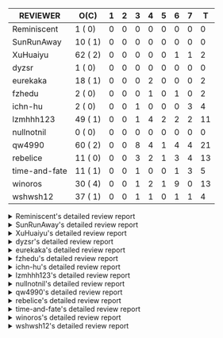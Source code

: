 |   REVIEWER    |  O(C)   | 1 | 2 | 3 | 4 | 5 | 6 | 7 | T  |
|---------------|---------|---|---|---|---|---|---|---|----|
| Reminiscent   |  1 ( 0) | 0 | 0 | 0 | 0 | 0 | 0 | 0 |  0 |
| SunRunAway    | 10 ( 1) | 0 | 0 | 0 | 0 | 0 | 0 | 0 |  0 |
| XuHuaiyu      | 62 ( 2) | 0 | 0 | 0 | 0 | 0 | 1 | 1 |  2 |
| dyzsr         |  1 ( 0) | 0 | 0 | 0 | 0 | 0 | 0 | 0 |  0 |
| eurekaka      | 18 ( 1) | 0 | 0 | 0 | 2 | 0 | 0 | 0 |  2 |
| fzhedu        |  2 ( 0) | 0 | 0 | 0 | 1 | 0 | 1 | 0 |  2 |
| ichn-hu       |  2 ( 0) | 0 | 0 | 1 | 0 | 0 | 0 | 3 |  4 |
| lzmhhh123     | 49 ( 1) | 0 | 0 | 1 | 4 | 2 | 2 | 2 | 11 |
| nullnotnil    |  0 ( 0) | 0 | 0 | 0 | 0 | 0 | 0 | 0 |  0 |
| qw4990        | 60 ( 2) | 0 | 0 | 8 | 4 | 1 | 4 | 4 | 21 |
| rebelice      | 11 ( 0) | 0 | 0 | 3 | 2 | 1 | 3 | 4 | 13 |
| time-and-fate | 11 ( 1) | 0 | 0 | 1 | 0 | 0 | 1 | 3 |  5 |
| winoros       | 30 ( 4) | 0 | 0 | 1 | 2 | 1 | 9 | 0 | 13 |
| wshwsh12      | 37 ( 1) | 0 | 0 | 1 | 1 | 0 | 1 | 1 |  4 |


<details> 
  <summary>Reminiscent's detailed review report</summary> 

## To Be Reviewed

|    REPO    |                                                              PR                                                               | C | LASTED |
|------------|-------------------------------------------------------------------------------------------------------------------------------|---|--------|
| tidb/24016 | [planner: fix index-out-of-range error when checking only_full_group_by (#23844)](https://github.com/pingcap/tidb/pull/24016) |   | 32d19h |


## Reviewed in Last 7 Days

| REPO | PR | C | D | R |
|------|----|---|---|---|


</details> 


<details> 
  <summary>SunRunAway's detailed review report</summary> 

## To Be Reviewed

|    REPO    |                                                                  PR                                                                   | C | LASTED  |
|------------|---------------------------------------------------------------------------------------------------------------------------------------|---|---------|
| tidb/19178 | [executor: Refactor probe channel](https://github.com/pingcap/tidb/pull/19178)                                                        |   | 276d17h |
| tidb/19807 | [executor: parallel evaluation for hash aggregate distinct](https://github.com/pingcap/tidb/pull/19807)                               |   | 254d11h |
| tidb/19900 | [executor: enable inline projection for sort&topN](https://github.com/pingcap/tidb/pull/19900)                                        | Y | 249d18h |
| tidb/20140 | [expressions: Support `bin-to-uuid` and `uuid-to-bin`](https://github.com/pingcap/tidb/pull/20140)                                    |   | 236d22h |
| tidb/21207 | [planner: fix the inappropriate out-of-range range estimation rule](https://github.com/pingcap/tidb/pull/21207)                       |   | 174d19h |
| tidb/21834 | [planner: enhanced index range calculation plan](https://github.com/pingcap/tidb/pull/21834)                                          |   | 151d19h |
| tidb/21878 | [planner: do not push down lock to pointGet/bacthPointGet when selection exists](https://github.com/pingcap/tidb/pull/21878)          |   | 149d18h |
| tidb/21956 | [planner/preprocessor: disallow into-outfile clause in some place](https://github.com/pingcap/tidb/pull/21956)                        |   | 144d23h |
| tidb/22217 | [*: rewrite origin SQL with default DB for SQL bindings (#21275)](https://github.com/pingcap/tidb/pull/22217)                         |   | 130d18h |
| tidb/22379 | [[experiment] executor: allow aggregation to spill disk when running out of memory quota](https://github.com/pingcap/tidb/pull/22379) |   | 123d19h |


## Reviewed in Last 7 Days

| REPO | PR | C | D | R |
|------|----|---|---|---|


</details> 


<details> 
  <summary>XuHuaiyu's detailed review report</summary> 

## To Be Reviewed

|     REPO     |                                                                                 PR                                                                                 | C | LASTED  |
|--------------|--------------------------------------------------------------------------------------------------------------------------------------------------------------------|---|---------|
| docs-cn/5561 | [Add sql optimization-related docs to toc](https://github.com/pingcap/docs-cn/pull/5561)                                                                           |   | 83d15h  |
| tidb/19900   | [executor: enable inline projection for sort&topN](https://github.com/pingcap/tidb/pull/19900)                                                                     | Y | 249d18h |
| docs-cn/6260 | [*: update doc for explain for connection](https://github.com/pingcap/docs-cn/pull/6260)                                                                           |   | 3d13h   |
| tidb/19957   | [executor: add builtin aggregate function `json_arrayagg`](https://github.com/pingcap/tidb/pull/19957)                                                             | Y | 247d14h |
| tidb/20140   | [expressions: Support `bin-to-uuid` and `uuid-to-bin`](https://github.com/pingcap/tidb/pull/20140)                                                                 |   | 236d22h |
| tidb/20790   | [collation: add pinyin collation for chinese charset support](https://github.com/pingcap/tidb/pull/20790)                                                          |   | 194d21h |
| tidb/21064   | [planner, executor: fix cast not check error](https://github.com/pingcap/tidb/pull/21064)                                                                          |   | 182d9h  |
| tidb/21334   | [*: make rollback work on user-defined variables](https://github.com/pingcap/tidb/pull/21334)                                                                      |   | 171d14h |
| tidb/21401   | [expression: incompatibility with MySQL for ADDTIME()](https://github.com/pingcap/tidb/pull/21401)                                                                 |   | 167d12h |
| tidb/21536   | [executor: add slow-log file meta cache to avoid repeat read file meta information](https://github.com/pingcap/tidb/pull/21536)                                    |   | 160d15h |
| tidb/21564   | [ddl: fix Incorrect behavior of NO_ZERO_DATE when altering table](https://github.com/pingcap/tidb/pull/21564)                                                      |   | 159d16h |
| tidb/22131   | [privilege: remove leading and trailing space when create user and role](https://github.com/pingcap/tidb/pull/22131)                                               |   | 136d19h |
| tidb/22163   | [expression: separated arithmeticMinusIntSig](https://github.com/pingcap/tidb/pull/22163)                                                                          |   | 132d13h |
| tidb/22186   | [executor: fix select into outfile with year type column has no data (#22175)](https://github.com/pingcap/tidb/pull/22186)                                         |   | 131d16h |
| tidb/22616   | [expression: from_unixtime accept 64-bit integers](https://github.com/pingcap/tidb/pull/22616)                                                                     |   | 107d23h |
| tidb/22631   | [executor: refine window processor](https://github.com/pingcap/tidb/pull/22631)                                                                                    |   | 105d23h |
| tidb/22696   | [expression: enable arithmetic Mod push down](https://github.com/pingcap/tidb/pull/22696)                                                                          |   | 102d17h |
| tidb/22711   | [executor: Fix inline schema name](https://github.com/pingcap/tidb/pull/22711)                                                                                     |   | 102d12h |
| tidb/22722   | [planner, errno: make error code of ErrMixOfGroupFuncAndFields consistent with MySQL](https://github.com/pingcap/tidb/pull/22722)                                  |   | 101d21h |
| tidb/23012   | [executor: fix affected rows of ddls and complete uint tests](https://github.com/pingcap/tidb/pull/23012)                                                          |   | 77d17h  |
| tidb/23295   | [util, types: don't let SPM be affected by charset (#23161)](https://github.com/pingcap/tidb/pull/23295)                                                           |   | 65d12h  |
| tidb/23336   | [expression: fix unexpected constant fold when year compare string (#23281)](https://github.com/pingcap/tidb/pull/23336)                                           |   | 61d19h  |
| tidb/23348   | [planner: show cast type in EXPLAIN in coptask (#23123)](https://github.com/pingcap/tidb/pull/23348)                                                               |   | 61d18h  |
| tidb/23350   | [util/stringutil, util/ranger, planner: use hierarchical separators to simplify the parsing for info of EXPLAIN ](https://github.com/pingcap/tidb/pull/23350)      |   | 61d18h  |
| tidb/23398   | [expression: fix refine compare constant (#23339)](https://github.com/pingcap/tidb/pull/23398)                                                                     |   | 59d18h  |
| tidb/23405   | [domain: remove the exit chan, use context](https://github.com/pingcap/tidb/pull/23405)                                                                            |   | 59d17h  |
| tidb/23433   | [WIP: speed up for slow query logs retrieving ](https://github.com/pingcap/tidb/pull/23433)                                                                        |   | 58d17h  |
| tidb/23497   | [expression: Let TiDB use Hyperscan to support multi-pattern-match](https://github.com/pingcap/tidb/pull/23497)                                                    |   | 53d22h  |
| tidb/23562   | [execution: reuse iterator in hash join](https://github.com/pingcap/tidb/pull/23562)                                                                               |   | 52d13h  |
| tidb/23640   | [*: fix the bug about YEAR(0.9) returns NULL instead of 0 in NO_ZERO_DATE mode](https://github.com/pingcap/tidb/pull/23640)                                        |   | 48d14h  |
| tidb/23661   | [expression: Maintain separate scalar function pushdown lists for each engine instead of unified. (#23284)](https://github.com/pingcap/tidb/pull/23661)            |   | 47d20h  |
| tidb/23884   | [Metric: Collect TiKV Read Metric for SLI/SLO](https://github.com/pingcap/tidb/pull/23884)                                                                         |   | 39d20h  |
| tidb/23964   | [executor: GROUP_CONCAT(float) is not compatible with mysql](https://github.com/pingcap/tidb/pull/23964)                                                           |   | 34d17h  |
| tidb/24016   | [planner: fix index-out-of-range error when checking only_full_group_by (#23844)](https://github.com/pingcap/tidb/pull/24016)                                      |   | 32d19h  |
| tidb/24033   | [statistics: fix some unstable tests in global stats (#23502)](https://github.com/pingcap/tidb/pull/24033)                                                         |   | 32d9h   |
| tidb/24053   | [executor: fix wrong convert from bit to string when do projection (#23960)](https://github.com/pingcap/tidb/pull/24053)                                           |   | 31d16h  |
| tidb/24061   | [statistics: fix some potential panic in statistics (#23988)](https://github.com/pingcap/tidb/pull/24061)                                                          |   | 31d13h  |
| tidb/24079   | [planner: change descScanFactor to scanFactor when ExpectedCount is small. (#23972)](https://github.com/pingcap/tidb/pull/24079)                                   |   | 30d20h  |
| tidb/24155   | [planner, executor: fix index merge partial table scan schema (#23936)](https://github.com/pingcap/tidb/pull/24155)                                                |   | 26d20h  |
| tidb/24179   | [expression: fix float64 overflow check in plus/minus real function](https://github.com/pingcap/tidb/pull/24179)                                                   |   | 25d23h  |
| tidb/24228   | [executor: skip TestPrepareStmtAfterIsolationReadChange when race enable (#24200)](https://github.com/pingcap/tidb/pull/24228)                                     |   | 23d23h  |
| tidb/24229   | [executor: speed up race test TestInsertReorgDelete (#24208)](https://github.com/pingcap/tidb/pull/24229)                                                          |   | 23d21h  |
| tidb/24234   | [executor: skip TestMppExecution when race is enabled (#24222)](https://github.com/pingcap/tidb/pull/24234)                                                        |   | 23d18h  |
| tidb/24241   | [planner/core: remove random test to reduce CI time (#24207)](https://github.com/pingcap/tidb/pull/24241)                                                          |   | 23d15h  |
| tidb/24267   | [expression: fix wrong flen infer for bit constant (#23867)](https://github.com/pingcap/tidb/pull/24267)                                                           |   | 21d18h  |
| tidb/24287   | [planner/core: support union all for mpp.](https://github.com/pingcap/tidb/pull/24287)                                                                             |   | 20d19h  |
| tidb/24341   | [executor: fix projection executor panic and add failpoint test (#24231)](https://github.com/pingcap/tidb/pull/24341)                                              |   | 18d20h  |
| tidb/24345   | [executor: fix data race of parallel apply operator (#24257)](https://github.com/pingcap/tidb/pull/24345)                                                          |   | 18d19h  |
| tidb/24354   | [expression: fix wrong type infer for agg function when type is null (#24290)](https://github.com/pingcap/tidb/pull/24354)                                         |   | 18d17h  |
| tidb/24371   | [*: avoid create new parser object in prepared exec](https://github.com/pingcap/tidb/pull/24371)                                                                   |   | 17d20h  |
| tidb/24466   | [test: fix unstable TestIssue20658 (#24425)](https://github.com/pingcap/tidb/pull/24466)                                                                           |   | 9d15h   |
| tidb/24488   | [planner: let CopTiFlashConcurrencyFactor inflence the cost of whole plan (#24157)](https://github.com/pingcap/tidb/pull/24488)                                    |   | 8d18h   |
| tidb/24489   | [planner: clone possible properties before saving them (#24204)](https://github.com/pingcap/tidb/pull/24489)                                                       |   | 8d17h   |
| tidb/24513   | [inforschema, executor, util/kvcache, util/statement_summary : Add STATEMENTS_SUMMARY_EVICTED into information_schema](https://github.com/pingcap/tidb/pull/24513) |   | 6d21h   |
| tidb/24529   | [*: consitent get infoschema (#24230)](https://github.com/pingcap/tidb/pull/24529)                                                                                 |   | 6d13h   |
| tidb/24546   | [*: test](https://github.com/pingcap/tidb/pull/24546)                                                                                                              |   | 5d17h   |
| tidb/24568   | [executor: fix index join panic on prefix index on some cases](https://github.com/pingcap/tidb/pull/24568)                                                         |   | 4d20h   |
| tidb/24597   | [parser: update parser to fix Can't recognize numeric literals when set 'ANSI_QUOTES' sql_mode (#24522)](https://github.com/pingcap/tidb/pull/24597)               |   | 4d13h   |
| tidb/24611   | [executor: fix point_get result on clustered index when new-row-format disabled but new-collation enabled (#24544)](https://github.com/pingcap/tidb/pull/24611)    |   | 3d21h   |
| tidb/24613   | [planner, executor: supports select statement with AS OF](https://github.com/pingcap/tidb/pull/24613)                                                              |   | 3d19h   |
| tidb/24659   | [planner: fix wrong column offsets when processing dynamic pruning for IndexJoin](https://github.com/pingcap/tidb/pull/24659)                                      |   | 2d20h   |
| tidb/24671   | [(DNM) Revert "planner, executor: enable inline projection for Limit (#20288)"](https://github.com/pingcap/tidb/pull/24671)                                        |   | 2d16h   |


## Reviewed in Last 7 Days

|    REPO    |                                                                     PR                                                                     | C | D |   R    |
|------------|--------------------------------------------------------------------------------------------------------------------------------------------|---|---|--------|
| tidb/23917 | [planner: fix wrong TableDual plans caused by comparing Binary and Bytes incorrectly (#23860)](https://github.com/pingcap/tidb/pull/23917) |   | 6 | 33d4h  |
| tidb/23772 | [tablecodec: fix text type decode for old row format (#23751)](https://github.com/pingcap/tidb/pull/23772)                                 |   | 7 | 39d18h |


</details> 


<details> 
  <summary>dyzsr's detailed review report</summary> 

## To Be Reviewed

|    REPO    |                                                                 PR                                                                  | C | LASTED |
|------------|-------------------------------------------------------------------------------------------------------------------------------------|---|--------|
| tidb/24018 | [ranger: fix the range construction behavior when the column's type is `YEAR` (#23559)](https://github.com/pingcap/tidb/pull/24018) |   | 32d18h |


## Reviewed in Last 7 Days

| REPO | PR | C | D | R |
|------|----|---|---|---|


</details> 


<details> 
  <summary>eurekaka's detailed review report</summary> 

## To Be Reviewed

|    REPO    |                                                                  PR                                                                  | C | LASTED  |
|------------|--------------------------------------------------------------------------------------------------------------------------------------|---|---------|
| tidb/20877 | [statistics: collect index usage information](https://github.com/pingcap/tidb/pull/20877)                                            |   | 192d17h |
| tidb/23002 | [store/*: fix err check](https://github.com/pingcap/tidb/pull/23002)                                                                 |   | 78d0h   |
| tidb/23316 | [planner: Fix rebuild range for prepared plan](https://github.com/pingcap/tidb/pull/23316)                                           |   | 62d17h  |
| tidb/23373 | [executor: fix get var expr when session var is hex literal (#23241)](https://github.com/pingcap/tidb/pull/23373)                    |   | 60d19h  |
| tidb/23760 | [collation: fix tidb panic when compare string with collation](https://github.com/pingcap/tidb/pull/23760)                           |   | 46d14h  |
| tidb/24033 | [statistics: fix some unstable tests in global stats (#23502)](https://github.com/pingcap/tidb/pull/24033)                           |   | 32d9h   |
| tidb/24061 | [statistics: fix some potential panic in statistics (#23988)](https://github.com/pingcap/tidb/pull/24061)                            |   | 31d13h  |
| tidb/24079 | [planner: change descScanFactor to scanFactor when ExpectedCount is small. (#23972)](https://github.com/pingcap/tidb/pull/24079)     |   | 30d20h  |
| tidb/24147 | [docs/design: add proposal for common table expression](https://github.com/pingcap/tidb/pull/24147)                                  |   | 26d23h  |
| tidb/24155 | [planner, executor: fix index merge partial table scan schema (#23936)](https://github.com/pingcap/tidb/pull/24155)                  |   | 26d20h  |
| tidb/24317 | [statistics: skip reading mysql.stats_histograms if cached stats is up-to-date (#24175)](https://github.com/pingcap/tidb/pull/24317) |   | 19d17h  |
| tidb/24458 | [planner, executor, statistics: support correlation calc for new sampling method](https://github.com/pingcap/tidb/pull/24458)        |   | 9d17h   |
| tidb/24537 | [*: remove SchemaVersion in TransactionContext (#24236)](https://github.com/pingcap/tidb/pull/24537)                                 |   | 6d0h    |
| tidb/24623 | [statistics: fix the unexpected estimation error on full sampling](https://github.com/pingcap/tidb/pull/24623)                       |   | 3d18h   |
| tidb/24633 | [planner: fix incorrect TableDual plan built from nulleq (#24596)](https://github.com/pingcap/tidb/pull/24633)                       | Y | 3d14h   |
| tidb/24635 | [ranger: fix the case which could have duplicate ranges (#24590)](https://github.com/pingcap/tidb/pull/24635)                        |   | 3d14h   |
| tidb/24649 | [server: close the temporary session in HTTP API to avoid memory leak (#24339)](https://github.com/pingcap/tidb/pull/24649)          |   | 3d0h    |
| tidb/24650 | [server: close the temporary session in HTTP API to avoid memory leak (#24339)](https://github.com/pingcap/tidb/pull/24650)          |   | 3d0h    |


## Reviewed in Last 7 Days

|    REPO    |                                                  PR                                                   | C | D |  R  |
|------------|-------------------------------------------------------------------------------------------------------|---|---|-----|
| tidb/24590 | [ranger: fix the case which could have duplicate ranges](https://github.com/pingcap/tidb/pull/24590)  |   | 4 | 22h |
| tidb/24596 | [planner: fix incorrect TableDual plan built from nulleq](https://github.com/pingcap/tidb/pull/24596) | Y | 4 | 18h |


</details> 


<details> 
  <summary>fzhedu's detailed review report</summary> 

## To Be Reviewed

|    REPO    |                                                               PR                                                                | C | LASTED |
|------------|---------------------------------------------------------------------------------------------------------------------------------|---|--------|
| tidb/24341 | [executor: fix projection executor panic and add failpoint test (#24231)](https://github.com/pingcap/tidb/pull/24341)           |   | 18d20h |
| tidb/24488 | [planner: let CopTiFlashConcurrencyFactor inflence the cost of whole plan (#24157)](https://github.com/pingcap/tidb/pull/24488) |   | 8d18h  |


## Reviewed in Last 7 Days

|    REPO     |                                                  PR                                                  | C | D |  R  |
|-------------|------------------------------------------------------------------------------------------------------|---|---|-----|
| kvproto/763 | [mpp: support returning regions that need retry (#751)](https://github.com/pingcap/kvproto/pull/763) |   | 4 | 0h  |
| tidb/24521  | [store/copr: balance region for batch cop task](https://github.com/pingcap/tidb/pull/24521)          |   | 6 | 20h |


</details> 


<details> 
  <summary>ichn-hu's detailed review report</summary> 

## To Be Reviewed

|    REPO    |                                                        PR                                                         | C | LASTED |
|------------|-------------------------------------------------------------------------------------------------------------------|---|--------|
| tidb/24379 | [executor: enhancement for ListInDisk(support writing after reading)](https://github.com/pingcap/tidb/pull/24379) |   | 17d17h |
| tidb/24618 | [executor: fix wrong enum key in point get](https://github.com/pingcap/tidb/pull/24618)                           |   | 3d18h  |


## Reviewed in Last 7 Days

|    REPO    |                                                            PR                                                            | C | D |   R    |
|------------|--------------------------------------------------------------------------------------------------------------------------|---|---|--------|
| tidb/24632 | [util: fix wrong enum building for index range ](https://github.com/pingcap/tidb/pull/24632)                             |   | 3 | 16h    |
| tidb/23368 | [executor, expression: fix the incorrect result of AVG function (#23285)](https://github.com/pingcap/tidb/pull/23368)    |   | 7 | 53d22h |
| tidb/24026 | [types: fix type merge about bit type (#23857)](https://github.com/pingcap/tidb/pull/24026)                              |   | 7 | 25d16h |
| tidb/23335 | [expression: fix unexpected constant fold when year compare string (#23281)](https://github.com/pingcap/tidb/pull/23335) |   | 7 | 54d21h |


</details> 


<details> 
  <summary>lzmhhh123's detailed review report</summary> 

## To Be Reviewed

|    REPO    |                                                                           PR                                                                            | C | LASTED  |
|------------|---------------------------------------------------------------------------------------------------------------------------------------------------------|---|---------|
| tidb/20444 | [expression: add json_merge_patch](https://github.com/pingcap/tidb/pull/20444)                                                                          |   | 214d21h |
| tidb/20465 | [expression: add uuidShortFunction](https://github.com/pingcap/tidb/pull/20465)                                                                         |   | 213d20h |
| tidb/20642 | [executor: modify admin executors to support partitioned table with global index](https://github.com/pingcap/tidb/pull/20642)                           |   | 202d16h |
| tidb/20903 | [planner: fix confused and unnecessary double-projection in plans.](https://github.com/pingcap/tidb/pull/20903)                                         |   | 191d17h |
| tidb/21018 | [planner: don't push down null sensitive join conditions (#19620)](https://github.com/pingcap/tidb/pull/21018)                                          |   | 185d17h |
| tidb/21195 | [brie: integrate lightning to suport IMPORT statement](https://github.com/pingcap/tidb/pull/21195)                                                      |   | 174d23h |
| tidb/21334 | [*: make rollback work on user-defined variables](https://github.com/pingcap/tidb/pull/21334)                                                           |   | 171d14h |
| tidb/21347 | [session: make rollback work on global variables](https://github.com/pingcap/tidb/pull/21347)                                                           |   | 170d20h |
| tidb/21487 | [*: ensure TABLE statement works](https://github.com/pingcap/tidb/pull/21487)                                                                           |   | 164d5h  |
| tidb/21651 | [planner: allow filter condition pushing down to IndexScan for prefix index](https://github.com/pingcap/tidb/pull/21651)                                |   | 157d14h |
| tidb/22126 | [*: add `sys` schema, `sys.SCHEMA_UNUSED_INDEXES` view and `sys.SCHEMA_INDEX_USAGE` view](https://github.com/pingcap/tidb/pull/22126)                   |   | 136d20h |
| tidb/22361 | [table: fix insert into _tidb_rowid panic and rebase it if needed (#22062)](https://github.com/pingcap/tidb/pull/22361)                                 |   | 124d20h |
| tidb/22372 | [executor: fix SelectForUpdate in decorrelated subquery under pessimistic mode](https://github.com/pingcap/tidb/pull/22372)                             |   | 124d10h |
| tidb/22478 | [planner, executor: fix query partition table with global unique index get wrong result](https://github.com/pingcap/tidb/pull/22478)                    |   | 115d13h |
| tidb/22631 | [executor: refine window processor](https://github.com/pingcap/tidb/pull/22631)                                                                         |   | 105d23h |
| tidb/22699 | [brie: add error info column and history backup/restore info in sql](https://github.com/pingcap/tidb/pull/22699)                                        |   | 102d16h |
| tidb/23022 | [executor: create PipelinedWindowExec](https://github.com/pingcap/tidb/pull/23022)                                                                      |   | 76d18h  |
| tidb/23149 | [core: support left join and right join for join reorder](https://github.com/pingcap/tidb/pull/23149)                                                   |   | 71d12h  |
| tidb/23348 | [planner: show cast type in EXPLAIN in coptask (#23123)](https://github.com/pingcap/tidb/pull/23348)                                                    |   | 61d18h  |
| tidb/23373 | [executor: fix get var expr when session var is hex literal (#23241)](https://github.com/pingcap/tidb/pull/23373)                                       |   | 60d19h  |
| tidb/23661 | [expression: Maintain separate scalar function pushdown lists for each engine instead of unified. (#23284)](https://github.com/pingcap/tidb/pull/23661) |   | 47d20h  |
| tidb/23703 | [expression: fix approx_percent panic on bit column (#23687)](https://github.com/pingcap/tidb/pull/23703)                                               |   | 47d14h  |
| tidb/23760 | [collation: fix tidb panic when compare string with collation](https://github.com/pingcap/tidb/pull/23760)                                              |   | 46d14h  |
| tidb/23940 | [config, ddl: allow auto inc columns in generated columns and expression indexes](https://github.com/pingcap/tidb/pull/23940)                           |   | 36d18h  |
| tidb/23968 | [statistics: fix unstable TestDropPartitionStats test](https://github.com/pingcap/tidb/pull/23968)                                                      |   | 34d15h  |
| tidb/23987 | [executor: Implements json_arrayagg function](https://github.com/pingcap/tidb/pull/23987)                                                               |   | 33d18h  |
| tidb/24016 | [planner: fix index-out-of-range error when checking only_full_group_by (#23844)](https://github.com/pingcap/tidb/pull/24016)                           |   | 32d19h  |
| tidb/24018 | [ranger: fix the range construction behavior when the column's type is `YEAR` (#23559)](https://github.com/pingcap/tidb/pull/24018)                     |   | 32d18h  |
| tidb/24151 | [ddl: admin show ddl jobs output confusing with multiple jobs](https://github.com/pingcap/tidb/pull/24151)                                              |   | 26d21h  |
| tidb/24155 | [planner, executor: fix index merge partial table scan schema (#23936)](https://github.com/pingcap/tidb/pull/24155)                                     |   | 26d20h  |
| tidb/24186 | [executor: make column default value being aware of NO_ZERO_IN_DATE (#24174)](https://github.com/pingcap/tidb/pull/24186)                               |   | 25d19h  |
| tidb/24211 | [*: support txn retry when auto id meets duplicate entry](https://github.com/pingcap/tidb/pull/24211)                                                   |   | 24d13h  |
| tidb/24234 | [executor: skip TestMppExecution when race is enabled (#24222)](https://github.com/pingcap/tidb/pull/24234)                                             |   | 23d18h  |
| tidb/24250 | [planner: rewrite `LIKE` as range for expression index](https://github.com/pingcap/tidb/pull/24250)                                                     |   | 22d21h  |
| tidb/24268 | [expression: fix cast real, decimal to time (#24120)](https://github.com/pingcap/tidb/pull/24268)                                                       |   | 21d17h  |
| tidb/24285 | [*: compatibility with staleread](https://github.com/pingcap/tidb/pull/24285)                                                                           |   | 20d19h  |
| tidb/24341 | [executor: fix projection executor panic and add failpoint test (#24231)](https://github.com/pingcap/tidb/pull/24341)                                   |   | 18d20h  |
| tidb/24416 | [planner, privilege: Add security enhanced mode part 4](https://github.com/pingcap/tidb/pull/24416)                                                     |   | 11d4h   |
| tidb/24423 | [executor, statistics: support prefix column index case for full sampling analyze](https://github.com/pingcap/tidb/pull/24423)                          |   | 10d18h  |
| tidb/24539 | [statistics: dump FMSketch to KV only for partition table with dynamic prune mode (#24453)](https://github.com/pingcap/tidb/pull/24539)                 |   | 5d21h   |
| tidb/24551 | [planner: create new column slice in PreparePossibleProperties (#24342)](https://github.com/pingcap/tidb/pull/24551)                                    |   | 5d16h   |
| tidb/24554 | [planner: add partitioning pruning tests for range partitioning](https://github.com/pingcap/tidb/pull/24554)                                            |   | 5d13h   |
| tidb/24574 | [planner: add tests for partition range boundaries for LT/GT](https://github.com/pingcap/tidb/pull/24574)                                               |   | 4d18h   |
| tidb/24598 | [planner: add range partition boundaries tests with BETWEEN expression](https://github.com/pingcap/tidb/pull/24598)                                     |   | 4d13h   |
| tidb/24600 | [store/tikv: change backoff type for missed tiflash peer. (#24577)](https://github.com/pingcap/tidb/pull/24600)                                         |   | 4d12h   |
| tidb/24612 | [planner/core: refresh stale regions in cache for batch cop response (#24457)](https://github.com/pingcap/tidb/pull/24612)                              |   | 3d21h   |
| tidb/24633 | [planner: fix incorrect TableDual plan built from nulleq (#24596)](https://github.com/pingcap/tidb/pull/24633)                                          | Y | 3d14h   |
| tidb/24670 | [expression: support cast real/int as real](https://github.com/pingcap/tidb/pull/24670)                                                                 |   | 2d16h   |
| tidb/24675 | [executor: add builtin function ``json_pretty``](https://github.com/pingcap/tidb/pull/24675)                                                            |   | 2d11h   |


## Reviewed in Last 7 Days

|    REPO    |                                                                    PR                                                                    | C | D |    R    |
|------------|------------------------------------------------------------------------------------------------------------------------------------------|---|---|---------|
| tidb/24614 | [planner: fix wrongly check for update statement](https://github.com/pingcap/tidb/pull/24614)                                            |   | 3 | 1d0h    |
| tikv/10159 | [tidb_query: fix read empty value for the clustered PK column in the 2nd index with latin1_bin](https://github.com/tikv/tikv/pull/10159) | Y | 4 | 17h     |
| tidb/24632 | [util: fix wrong enum building for index range ](https://github.com/pingcap/tidb/pull/24632)                                             |   | 4 | 0h      |
| tidb/24542 | [expression, planner: push cast down to control function with enum type.](https://github.com/pingcap/tidb/pull/24542)                    |   | 4 | 2d0h    |
| tidb/24457 | [planner/core: refresh stale regions in cache for batch cop response](https://github.com/pingcap/tidb/pull/24457)                        |   | 4 | 5d20h   |
| tidb/24488 | [planner: let CopTiFlashConcurrencyFactor inflence the cost of whole plan (#24157)](https://github.com/pingcap/tidb/pull/24488)          |   | 5 | 4d3h    |
| tidb/24577 | [store/tikv: change backoff type for missed tiflash peer.](https://github.com/pingcap/tidb/pull/24577)                                   |   | 5 | 1h      |
| tidb/20969 | [executor: Improve the performance of appending not fixed columns](https://github.com/pingcap/tidb/pull/20969)                           |   | 6 | 181d14h |
| tidb/24516 | [planner: support set tidb_allow_mpp to `2` or `ENFORCE` to enforce use mpp mode.](https://github.com/pingcap/tidb/pull/24516)           |   | 6 | 20h     |
| tidb/24514 | [execdetails: make `ConcurrencyInfo` only appear once in explain analyze](https://github.com/pingcap/tidb/pull/24514)                    |   | 7 | 3h      |
| tidb/24340 | [executor: fix projection executor panic and add failpoint test (#24231)](https://github.com/pingcap/tidb/pull/24340)                    |   | 7 | 12d1h   |


</details> 


<details> 
  <summary>nullnotnil's detailed review report</summary> 

## To Be Reviewed

| REPO | PR | C | LASTED |
|------|----|---|--------|


## Reviewed in Last 7 Days

| REPO | PR | C | D | R |
|------|----|---|---|---|


</details> 


<details> 
  <summary>qw4990's detailed review report</summary> 

## To Be Reviewed

|     REPO     |                                                                           PR                                                                            | C | LASTED  |
|--------------|---------------------------------------------------------------------------------------------------------------------------------------------------------|---|---------|
| docs-cn/5561 | [Add sql optimization-related docs to toc](https://github.com/pingcap/docs-cn/pull/5561)                                                                |   | 83d15h  |
| tidb/19029   | [types: fix unexpected NOT_NULL flags](https://github.com/pingcap/tidb/pull/19029)                                                                      |   | 283d22h |
| docs/5498    | [partitioning: Corrected partition management](https://github.com/pingcap/docs/pull/5498)                                                               |   | 20d19h  |
| tidb/20708   | [*: separate auto_increment ID allocator from _tidb_rowid allocator](https://github.com/pingcap/tidb/pull/20708)                                        |   | 199d20h |
| tidb/21018   | [planner: don't push down null sensitive join conditions (#19620)](https://github.com/pingcap/tidb/pull/21018)                                          |   | 185d17h |
| tidb/21318   | [planner, expression: use the range of column types to simplify expressions](https://github.com/pingcap/tidb/pull/21318)                                |   | 171d19h |
| tidb/21401   | [expression: incompatibility with MySQL for ADDTIME()](https://github.com/pingcap/tidb/pull/21401)                                                      |   | 167d12h |
| tidb/21508   | [execution: fix dayofweek('0000-00-00') behavior](https://github.com/pingcap/tidb/pull/21508)                                                           |   | 163d10h |
| tidb/21887   | [types: support %X %V %W formats for STR_TO_DATE()](https://github.com/pingcap/tidb/pull/21887)                                                         |   | 148d11h |
| tidb/22146   | [executor: forbid SFU on view](https://github.com/pingcap/tidb/pull/22146)                                                                              |   | 132d22h |
| tidb/22217   | [*: rewrite origin SQL with default DB for SQL bindings (#21275)](https://github.com/pingcap/tidb/pull/22217)                                           |   | 130d18h |
| tidb/22234   | [executor, planner: ON DUPLICATE UPDATE can refer to un-project col (#14412)](https://github.com/pingcap/tidb/pull/22234)                               |   | 130d15h |
| tidb/22261   | [time: fix parse datetime won't truncate the reluctant string (#22232)](https://github.com/pingcap/tidb/pull/22261)                                     |   | 129d19h |
| tidb/22374   | [expression: separated arithmeticIntDivideSig](https://github.com/pingcap/tidb/pull/22374)                                                              |   | 124d1h  |
| tidb/22415   | [ddl: refactor bundle[2/2] [6/6]](https://github.com/pingcap/tidb/pull/22415)                                                                           |   | 120d17h |
| tidb/22416   | [core: fix subQuery at projection in only_full_group](https://github.com/pingcap/tidb/pull/22416)                                                       | Y | 120d12h |
| tidb/22541   | [expression: Support builtin function SOUNDEX](https://github.com/pingcap/tidb/pull/22541)                                                              |   | 110d9h  |
| tidb/22862   | [brie: fix the problem that ddl restored by BR via SQL is not replicated to downstream](https://github.com/pingcap/tidb/pull/22862)                     |   | 83d23h  |
| tidb/23002   | [store/*: fix err check](https://github.com/pingcap/tidb/pull/23002)                                                                                    |   | 78d0h   |
| tidb/23022   | [executor: create PipelinedWindowExec](https://github.com/pingcap/tidb/pull/23022)                                                                      |   | 76d18h  |
| tidb/23295   | [util, types: don't let SPM be affected by charset (#23161)](https://github.com/pingcap/tidb/pull/23295)                                                |   | 65d12h  |
| tidb/23316   | [planner: Fix rebuild range for prepared plan](https://github.com/pingcap/tidb/pull/23316)                                                              |   | 62d17h  |
| tidb/23373   | [executor: fix get var expr when session var is hex literal (#23241)](https://github.com/pingcap/tidb/pull/23373)                                       |   | 60d19h  |
| tidb/23398   | [expression: fix refine compare constant (#23339)](https://github.com/pingcap/tidb/pull/23398)                                                          |   | 59d18h  |
| tidb/23590   | [planner, table: optimize the list partition pruner for range query](https://github.com/pingcap/tidb/pull/23590)                                        |   | 51d17h  |
| tidb/23661   | [expression: Maintain separate scalar function pushdown lists for each engine instead of unified. (#23284)](https://github.com/pingcap/tidb/pull/23661) |   | 47d20h  |
| tidb/23730   | [distsql/*: typo fix for `dispatches`](https://github.com/pingcap/tidb/pull/23730)                                                                      |   | 46d19h  |
| tidb/23796   | [tests: make TestIndexLookupMergeJoinHang and TestIssue18068 stable (#23741)](https://github.com/pingcap/tidb/pull/23796)                               |   | 45d20h  |
| tidb/23963   | [executor: checking chunk is full precedes filtering](https://github.com/pingcap/tidb/pull/23963)                                                       |   | 34d17h  |
| tidb/23987   | [executor: Implements json_arrayagg function](https://github.com/pingcap/tidb/pull/23987)                                                               |   | 33d18h  |
| tidb/24018   | [ranger: fix the range construction behavior when the column's type is `YEAR` (#23559)](https://github.com/pingcap/tidb/pull/24018)                     |   | 32d18h  |
| tidb/24193   | [executor: implement CTEStorage](https://github.com/pingcap/tidb/pull/24193)                                                                            |   | 25d10h  |
| tidb/24229   | [executor: speed up race test TestInsertReorgDelete (#24208)](https://github.com/pingcap/tidb/pull/24229)                                               |   | 23d21h  |
| tidb/24241   | [planner/core: remove random test to reduce CI time (#24207)](https://github.com/pingcap/tidb/pull/24241)                                               |   | 23d15h  |
| tidb/24267   | [expression: fix wrong flen infer for bit constant (#23867)](https://github.com/pingcap/tidb/pull/24267)                                                |   | 21d18h  |
| tidb/24328   | [*: implement tidb_bounded_staleness built-in function](https://github.com/pingcap/tidb/pull/24328)                                                     |   | 19d10h  |
| tidb/24354   | [expression: fix wrong type infer for agg function when type is null (#24290)](https://github.com/pingcap/tidb/pull/24354)                              |   | 18d17h  |
| tidb/24359   | [domain, session: Add new sysvarcache to replace global values cache](https://github.com/pingcap/tidb/pull/24359)                                       |   | 18d7h   |
| tidb/24374   | [planner: filter conflict read_from_storage hints (#24313)](https://github.com/pingcap/tidb/pull/24374)                                                 |   | 17d19h  |
| tidb/24379   | [executor: enhancement for ListInDisk(support writing after reading)](https://github.com/pingcap/tidb/pull/24379)                                       |   | 17d17h  |
| tidb/24382   | [statistics: trigger auto-analyze based on histogram row count](https://github.com/pingcap/tidb/pull/24382)                                             |   | 17d16h  |
| tidb/24432   | [store/copr: invalidate stale regions for Mpp query. (#24410)](https://github.com/pingcap/tidb/pull/24432)                                              |   | 10d16h  |
| tidb/24437   | [planner: fix column pruning bug for Apply and Join (#24369)](https://github.com/pingcap/tidb/pull/24437)                                               |   | 10d13h  |
| tidb/24466   | [test: fix unstable TestIssue20658 (#24425)](https://github.com/pingcap/tidb/pull/24466)                                                                |   | 9d15h   |
| tidb/24493   | [store/cop: reload region every time when meeting io error (#24447)](https://github.com/pingcap/tidb/pull/24493)                                        |   | 8d16h   |
| tidb/24527   | [*: Upgrade to go 1.16 && remove deprecated io/ioutil](https://github.com/pingcap/tidb/pull/24527)                                                      |   | 6d13h   |
| tidb/24537   | [*: remove SchemaVersion in TransactionContext (#24236)](https://github.com/pingcap/tidb/pull/24537)                                                    |   | 6d0h    |
| tidb/24539   | [statistics: dump FMSketch to KV only for partition table with dynamic prune mode (#24453)](https://github.com/pingcap/tidb/pull/24539)                 |   | 5d21h   |
| tidb/24551   | [planner: create new column slice in PreparePossibleProperties (#24342)](https://github.com/pingcap/tidb/pull/24551)                                    |   | 5d16h   |
| tidb/24575   | [*: introduce snapshot into analyze](https://github.com/pingcap/tidb/pull/24575)                                                                        |   | 4d18h   |
| tidb/24598   | [planner: add range partition boundaries tests with BETWEEN expression](https://github.com/pingcap/tidb/pull/24598)                                     |   | 4d13h   |
| tidb/24618   | [executor: fix wrong enum key in point get](https://github.com/pingcap/tidb/pull/24618)                                                                 |   | 3d18h   |
| tidb/24623   | [statistics: fix the unexpected estimation error on full sampling](https://github.com/pingcap/tidb/pull/24623)                                          |   | 3d18h   |
| tidb/24633   | [planner: fix incorrect TableDual plan built from nulleq (#24596)](https://github.com/pingcap/tidb/pull/24633)                                          | Y | 3d14h   |
| tidb/24635   | [ranger: fix the case which could have duplicate ranges (#24590)](https://github.com/pingcap/tidb/pull/24635)                                           |   | 3d14h   |
| tidb/24653   | [store/tikv: resolve ReplicaReadType dependencies](https://github.com/pingcap/tidb/pull/24653)                                                          |   | 2d23h   |
| tidb/24657   | [store/tikv: remove CompareTS](https://github.com/pingcap/tidb/pull/24657)                                                                              |   | 2d22h   |
| tidb/24663   | [planner: include schema name when checking duplicate table aliases](https://github.com/pingcap/tidb/pull/24663)                                        |   | 2d17h   |
| tidb/24666   | [executor: add table name in log](https://github.com/pingcap/tidb/pull/24666)                                                                           |   | 2d17h   |
| tidb/24674   | [executor: add correctness tests about IndexMerge](https://github.com/pingcap/tidb/pull/24674)                                                          |   | 2d14h   |


## Reviewed in Last 7 Days

|    REPO    |                                                               PR                                                                | C | D |   R    |
|------------|---------------------------------------------------------------------------------------------------------------------------------|---|---|--------|
| tidb/24588 | [planner: Implement PointGet in TryFastPlan for range/list paritition table](https://github.com/pingcap/tidb/pull/24588)        |   | 3 | 1d22h  |
| tidb/24455 | [executor: add correctness tests about direct reading with ORDER BY and LIMIT](https://github.com/pingcap/tidb/pull/24455)      |   | 3 | 6d22h  |
| tidb/24628 | [executor: add test cases about partition table with `expression`](https://github.com/pingcap/tidb/pull/24628)                  |   | 3 | 21h    |
| tidb/24637 | [planner: fix only_full_group_by check not enough (#23404)](https://github.com/pingcap/tidb/pull/24637)                         |   | 3 | 18h    |
| tidb/24634 | [ranger: fix the case which could have duplicate ranges (#24590)](https://github.com/pingcap/tidb/pull/24634)                   |   | 3 | 18h    |
| tidb/24650 | [server: close the temporary session in HTTP API to avoid memory leak (#24339)](https://github.com/pingcap/tidb/pull/24650)     |   | 3 | 4h     |
| tidb/24649 | [server: close the temporary session in HTTP API to avoid memory leak (#24339)](https://github.com/pingcap/tidb/pull/24649)     |   | 3 | 4h     |
| tidb/24497 | [executor: add correctness tests about direct reading with indexJoin](https://github.com/pingcap/tidb/pull/24497)               |   | 3 | 5d15h  |
| tidb/24590 | [ranger: fix the case which could have duplicate ranges](https://github.com/pingcap/tidb/pull/24590)                            |   | 4 | 1d1h   |
| tidb/24574 | [planner: add tests for partition range boundaries for LT/GT](https://github.com/pingcap/tidb/pull/24574)                       |   | 4 | 23h    |
| tidb/24339 | [server: close the temporary session in HTTP API to avoid memory leak](https://github.com/pingcap/tidb/pull/24339)              |   | 4 | 15d1h  |
| tidb/24488 | [planner: let CopTiFlashConcurrencyFactor inflence the cost of whole plan (#24157)](https://github.com/pingcap/tidb/pull/24488) |   | 4 | 4d21h  |
| tidb/24554 | [planner: add partitioning pruning tests for range partitioning](https://github.com/pingcap/tidb/pull/24554)                    |   | 5 | 17h    |
| tidb/22923 | [expression: correct constant propagation for collation (#22666)](https://github.com/pingcap/tidb/pull/22923)                   |   | 6 | 75d23h |
| tidb/23812 | [executor, planner: fix collation for hash join building (#23770)](https://github.com/pingcap/tidb/pull/23812)                  |   | 6 | 39d20h |
| tidb/24520 | [executor: add a test for dynamic partition prune mode with equal expression](https://github.com/pingcap/tidb/pull/24520)       |   | 6 | 21h    |
| tidb/23682 | [executor: fix a panic when batch point get is used for partition table (#23652)](https://github.com/pingcap/tidb/pull/23682)   |   | 6 | 41d20h |
| tidb/24467 | [executor: add correctness tests about PointGet and BatchGet](https://github.com/pingcap/tidb/pull/24467)                       |   | 7 | 2d23h  |
| tidb/24453 | [statistics: dump FMSketch to KV only for partition table with dynamic prune mode](https://github.com/pingcap/tidb/pull/24453)  |   | 7 | 3d0h   |
| tidb/24491 | [executor: add correctness tests about direct reading with aggregations](https://github.com/pingcap/tidb/pull/24491)            |   | 7 | 1d20h  |
| tidb/23689 | [planner: fix the panic when we calculate the partition range (#23651)](https://github.com/pingcap/tidb/pull/23689)             |   | 7 | 40d17h |


</details> 


<details> 
  <summary>rebelice's detailed review report</summary> 

## To Be Reviewed

|     REPO     |                                                                 PR                                                                  | C | LASTED |
|--------------|-------------------------------------------------------------------------------------------------------------------------------------|---|--------|
| docs/5185    | [sql-statements, information-schema: add `END_TIME` field for table `ANALYZE_STATUS`](https://github.com/pingcap/docs/pull/5185)    |   | 45d18h |
| docs-cn/5916 | [sql-statements, information-schema: add `END_TIME` field for table `ANALYZE_STATUS`](https://github.com/pingcap/docs-cn/pull/5916) |   | 45d18h |
| tidb/23836   | [parser, core: Implement force_index hint in parser and TiDB](https://github.com/pingcap/tidb/pull/23836)                           |   | 44d18h |
| tidb/24033   | [statistics: fix some unstable tests in global stats (#23502)](https://github.com/pingcap/tidb/pull/24033)                          |   | 32d9h  |
| tidb/24306   | [util/ranger: fix func name typo](https://github.com/pingcap/tidb/pull/24306)                                                       |   | 19d23h |
| tidb/24374   | [planner: filter conflict read_from_storage hints (#24313)](https://github.com/pingcap/tidb/pull/24374)                             |   | 17d19h |
| tidb/24488   | [planner: let CopTiFlashConcurrencyFactor inflence the cost of whole plan (#24157)](https://github.com/pingcap/tidb/pull/24488)     |   | 8d18h  |
| tidb/24598   | [planner: add range partition boundaries tests with BETWEEN expression](https://github.com/pingcap/tidb/pull/24598)                 |   | 4d13h  |
| tidb/24649   | [server: close the temporary session in HTTP API to avoid memory leak (#24339)](https://github.com/pingcap/tidb/pull/24649)         |   | 3d0h   |
| tidb/24650   | [server: close the temporary session in HTTP API to avoid memory leak (#24339)](https://github.com/pingcap/tidb/pull/24650)         |   | 3d0h   |
| tidb/24669   | [planner: fix "order by + num " can use a column not in select fields](https://github.com/pingcap/tidb/pull/24669)                  |   | 2d16h  |


## Reviewed in Last 7 Days

|    REPO    |                                                                     PR                                                                     | C | D |   R   |
|------------|--------------------------------------------------------------------------------------------------------------------------------------------|---|---|-------|
| tidb/24665 | [executor: add some test cases about partition table dynamic-mode with split-region](https://github.com/pingcap/tidb/pull/24665)           |   | 3 | 0h    |
| tidb/24659 | [planner: fix wrong column offsets when processing dynamic pruning for IndexJoin](https://github.com/pingcap/tidb/pull/24659)              |   | 3 | 2h    |
| tidb/24588 | [planner: Implement PointGet in TryFastPlan for range/list paritition table](https://github.com/pingcap/tidb/pull/24588)                   |   | 3 | 1d22h |
| tidb/24574 | [planner: add tests for partition range boundaries for LT/GT](https://github.com/pingcap/tidb/pull/24574)                                  |   | 4 | 23h   |
| tidb/24554 | [planner: add partitioning pruning tests for range partitioning](https://github.com/pingcap/tidb/pull/24554)                               |   | 4 | 1d17h |
| tidb/24573 | [executor: add partition pruning tests for adding and dropping partition operations](https://github.com/pingcap/tidb/pull/24573)           |   | 5 | 4h    |
| tidb/24523 | [executor: add some test cases about partition table dynamic-mode with clustered-index](https://github.com/pingcap/tidb/pull/24523)        |   | 6 | 19h   |
| tidb/23917 | [planner: fix wrong TableDual plans caused by comparing Binary and Bytes incorrectly (#23860)](https://github.com/pingcap/tidb/pull/23917) |   | 6 | 33d3h |
| tidb/24533 | [plan: merge continuous selections and delete surely true expressions (#24214)](https://github.com/pingcap/tidb/pull/24533)                |   | 6 | 12h   |
| tidb/24491 | [executor: add correctness tests about direct reading with aggregations](https://github.com/pingcap/tidb/pull/24491)                       |   | 7 | 1d21h |
| tidb/24448 | [executor: add some test cases about partition-table dynamic mode with view](https://github.com/pingcap/tidb/pull/24448)                   |   | 7 | 3d0h  |
| tidb/24454 | [planner: add more test cases about dynamic-mode with new-collation](https://github.com/pingcap/tidb/pull/24454)                           |   | 7 | 2d19h |
| tidb/24455 | [executor: add correctness tests about direct reading with ORDER BY and LIMIT](https://github.com/pingcap/tidb/pull/24455)                 |   | 7 | 2d19h |


</details> 


<details> 
  <summary>time-and-fate's detailed review report</summary> 

## To Be Reviewed

|    REPO    |                                                                   PR                                                                    | C | LASTED  |
|------------|-----------------------------------------------------------------------------------------------------------------------------------------|---|---------|
| tidb/20877 | [statistics: collect index usage information](https://github.com/pingcap/tidb/pull/20877)                                               |   | 192d17h |
| tidb/22416 | [core: fix subQuery at projection in only_full_group](https://github.com/pingcap/tidb/pull/22416)                                       | Y | 120d12h |
| tidb/24155 | [planner, executor: fix index merge partial table scan schema (#23936)](https://github.com/pingcap/tidb/pull/24155)                     |   | 26d20h  |
| tidb/24374 | [planner: filter conflict read_from_storage hints (#24313)](https://github.com/pingcap/tidb/pull/24374)                                 |   | 17d19h  |
| tidb/24382 | [statistics: trigger auto-analyze based on histogram row count](https://github.com/pingcap/tidb/pull/24382)                             |   | 17d16h  |
| tidb/24529 | [*: consitent get infoschema (#24230)](https://github.com/pingcap/tidb/pull/24529)                                                      |   | 6d13h   |
| tidb/24539 | [statistics: dump FMSketch to KV only for partition table with dynamic prune mode (#24453)](https://github.com/pingcap/tidb/pull/24539) |   | 5d21h   |
| tidb/24556 | [planner: add MergeAdjacentWindow rule for cascades](https://github.com/pingcap/tidb/pull/24556)                                        |   | 5d11h   |
| tidb/24575 | [*: introduce snapshot into analyze](https://github.com/pingcap/tidb/pull/24575)                                                        |   | 4d18h   |
| tidb/24635 | [ranger: fix the case which could have duplicate ranges (#24590)](https://github.com/pingcap/tidb/pull/24635)                           |   | 3d14h   |
| tidb/24663 | [planner: include schema name when checking duplicate table aliases](https://github.com/pingcap/tidb/pull/24663)                        |   | 2d17h   |


## Reviewed in Last 7 Days

|    REPO    |                                                               PR                                                               | C | D |   R   |
|------------|--------------------------------------------------------------------------------------------------------------------------------|---|---|-------|
| tidb/24623 | [statistics: fix the unexpected estimation error on full sampling](https://github.com/pingcap/tidb/pull/24623)                 |   | 3 | 23h   |
| tidb/24520 | [executor: add a test for dynamic partition prune mode with equal expression](https://github.com/pingcap/tidb/pull/24520)      |   | 6 | 21h   |
| tidb/24489 | [planner: clone possible properties before saving them (#24204)](https://github.com/pingcap/tidb/pull/24489)                   |   | 7 | 2d2h  |
| tidb/24453 | [statistics: dump FMSketch to KV only for partition table with dynamic prune mode](https://github.com/pingcap/tidb/pull/24453) |   | 7 | 3d3h  |
| tidb/24423 | [executor, statistics: support prefix column index case for full sampling analyze](https://github.com/pingcap/tidb/pull/24423) |   | 7 | 3d23h |


</details> 


<details> 
  <summary>winoros's detailed review report</summary> 

## To Be Reviewed

|     REPO     |                                                                              PR                                                                               | C | LASTED  |
|--------------|---------------------------------------------------------------------------------------------------------------------------------------------------------------|---|---------|
| tidb/18247   | [docs/design: proposal for non-recursive common table expression (CTE)](https://github.com/pingcap/tidb/pull/18247)                                           | Y | 322d8h  |
| docs-cn/5916 | [sql-statements, information-schema: add `END_TIME` field for table `ANALYZE_STATUS`](https://github.com/pingcap/docs-cn/pull/5916)                           |   | 45d18h  |
| tidb/19957   | [executor: add builtin aggregate function `json_arrayagg`](https://github.com/pingcap/tidb/pull/19957)                                                        | Y | 247d14h |
| tidb/20877   | [statistics: collect index usage information](https://github.com/pingcap/tidb/pull/20877)                                                                     |   | 192d17h |
| tidb/21018   | [planner: don't push down null sensitive join conditions (#19620)](https://github.com/pingcap/tidb/pull/21018)                                                |   | 185d17h |
| tidb/21207   | [planner: fix the inappropriate out-of-range range estimation rule](https://github.com/pingcap/tidb/pull/21207)                                               |   | 174d19h |
| tidb/21487   | [*: ensure TABLE statement works](https://github.com/pingcap/tidb/pull/21487)                                                                                 |   | 164d5h  |
| tidb/22181   | [planner, expression: fix error when using IN combined with subquery (#22080)](https://github.com/pingcap/tidb/pull/22181)                                    |   | 131d18h |
| tidb/22416   | [core: fix subQuery at projection in only_full_group](https://github.com/pingcap/tidb/pull/22416)                                                             | Y | 120d12h |
| tidb/22504   | [*:Fix the fetchHotRegion bug that the count always zero](https://github.com/pingcap/tidb/pull/22504)                                                         |   | 112d20h |
| tidb/23348   | [planner: show cast type in EXPLAIN in coptask (#23123)](https://github.com/pingcap/tidb/pull/23348)                                                          |   | 61d18h  |
| tidb/23350   | [util/stringutil, util/ranger, planner: use hierarchical separators to simplify the parsing for info of EXPLAIN ](https://github.com/pingcap/tidb/pull/23350) |   | 61d18h  |
| tidb/23373   | [executor: fix get var expr when session var is hex literal (#23241)](https://github.com/pingcap/tidb/pull/23373)                                             |   | 60d19h  |
| tidb/23849   | [ddl: tidb panic while query hash partition table with is null condition](https://github.com/pingcap/tidb/pull/23849)                                         |   | 41d13h  |
| tidb/24018   | [ranger: fix the range construction behavior when the column's type is `YEAR` (#23559)](https://github.com/pingcap/tidb/pull/24018)                           |   | 32d18h  |
| tidb/24061   | [statistics: fix some potential panic in statistics (#23988)](https://github.com/pingcap/tidb/pull/24061)                                                     |   | 31d13h  |
| tidb/24079   | [planner: change descScanFactor to scanFactor when ExpectedCount is small. (#23972)](https://github.com/pingcap/tidb/pull/24079)                              |   | 30d20h  |
| tidb/24138   | [planner: Add Equivalence Rules to Transform BinaryOptSubquery to ExistsSubquery](https://github.com/pingcap/tidb/pull/24138)                                 |   | 27d12h  |
| tidb/24241   | [planner/core: remove random test to reduce CI time (#24207)](https://github.com/pingcap/tidb/pull/24241)                                                     |   | 23d15h  |
| tidb/24382   | [statistics: trigger auto-analyze based on histogram row count](https://github.com/pingcap/tidb/pull/24382)                                                   |   | 17d16h  |
| tidb/24458   | [planner, executor, statistics: support correlation calc for new sampling method](https://github.com/pingcap/tidb/pull/24458)                                 |   | 9d17h   |
| tidb/24499   | [store/tikv: fix misuse of PD client's GetStore (#23695)](https://github.com/pingcap/tidb/pull/24499)                                                         |   | 8d13h   |
| tidb/24500   | [store/tikv: fix misuse of PD client's GetStore (#23695)](https://github.com/pingcap/tidb/pull/24500)                                                         |   | 8d13h   |
| tidb/24539   | [statistics: dump FMSketch to KV only for partition table with dynamic prune mode (#24453)](https://github.com/pingcap/tidb/pull/24539)                       |   | 5d21h   |
| tidb/24575   | [*: introduce snapshot into analyze](https://github.com/pingcap/tidb/pull/24575)                                                                              |   | 4d18h   |
| tidb/24600   | [store/tikv: change backoff type for missed tiflash peer. (#24577)](https://github.com/pingcap/tidb/pull/24600)                                               |   | 4d12h   |
| tidb/24633   | [planner: fix incorrect TableDual plan built from nulleq (#24596)](https://github.com/pingcap/tidb/pull/24633)                                                | Y | 3d14h   |
| tidb/24635   | [ranger: fix the case which could have duplicate ranges (#24590)](https://github.com/pingcap/tidb/pull/24635)                                                 |   | 3d14h   |
| tidb/24661   | [ranger: fix incorrect enum range for xxx_ci collation](https://github.com/pingcap/tidb/pull/24661)                                                           |   | 2d19h   |
| tidb/24663   | [planner: include schema name when checking duplicate table aliases](https://github.com/pingcap/tidb/pull/24663)                                              |   | 2d17h   |


## Reviewed in Last 7 Days

|     REPO     |                                                              PR                                                               | C | D |    R    |
|--------------|-------------------------------------------------------------------------------------------------------------------------------|---|---|---------|
| tidb/24637   | [planner: fix only_full_group_by check not enough (#23404)](https://github.com/pingcap/tidb/pull/24637)                       |   | 3 | 17h     |
| tidb/24596   | [planner: fix incorrect TableDual plan built from nulleq](https://github.com/pingcap/tidb/pull/24596)                         | Y | 4 | 21h     |
| docs-cn/6113 | [config: update the default value of `feedback-probability`](https://github.com/pingcap/docs-cn/pull/6113)                    |   | 4 | 21d1h   |
| tidb/24577   | [store/tikv: change backoff type for missed tiflash peer.](https://github.com/pingcap/tidb/pull/24577)                        |   | 5 | 0h      |
| tidb/24551   | [planner: create new column slice in PreparePossibleProperties (#24342)](https://github.com/pingcap/tidb/pull/24551)          |   | 6 | 3h      |
| tidb/22923   | [expression: correct constant propagation for collation (#22666)](https://github.com/pingcap/tidb/pull/22923)                 |   | 6 | 76d0h   |
| tidb/21896   | [planner: fix union doesn't handle collate correctly (#21854)](https://github.com/pingcap/tidb/pull/21896)                    |   | 6 | 141d4h  |
| tidb/23812   | [executor, planner: fix collation for hash join building (#23770)](https://github.com/pingcap/tidb/pull/23812)                |   | 6 | 39d20h  |
| tidb/24458   | [planner, executor, statistics: support correlation calc for new sampling method](https://github.com/pingcap/tidb/pull/24458) |   | 6 | 4d0h    |
| tidb/22565   | [statistics: fix panic occurs when stats cache inconsistency (#22465)](https://github.com/pingcap/tidb/pull/22565)            | Y | 6 | 103d23h |
| tidb/24342   | [planner: create new column slice in PreparePossibleProperties](https://github.com/pingcap/tidb/pull/24342)                   |   | 6 | 13d1h   |
| tidb/24489   | [planner: clone possible properties before saving them (#24204)](https://github.com/pingcap/tidb/pull/24489)                  |   | 6 | 2d20h   |
| tidb/24533   | [plan: merge continuous selections and delete surely true expressions (#24214)](https://github.com/pingcap/tidb/pull/24533)   |   | 6 | 14h     |


</details> 


<details> 
  <summary>wshwsh12's detailed review report</summary> 

## To Be Reviewed

|    REPO    |                                                                   PR                                                                    | C | LASTED  |
|------------|-----------------------------------------------------------------------------------------------------------------------------------------|---|---------|
| tidb/19807 | [executor: parallel evaluation for hash aggregate distinct](https://github.com/pingcap/tidb/pull/19807)                                 |   | 254d11h |
| tidb/19957 | [executor: add builtin aggregate function `json_arrayagg`](https://github.com/pingcap/tidb/pull/19957)                                  | Y | 247d14h |
| tidb/21487 | [*: ensure TABLE statement works](https://github.com/pingcap/tidb/pull/21487)                                                           |   | 164d5h  |
| tidb/21887 | [types: support %X %V %W formats for STR_TO_DATE()](https://github.com/pingcap/tidb/pull/21887)                                         |   | 148d11h |
| tidb/22378 | [executor: vectorize hash aggregate](https://github.com/pingcap/tidb/pull/22378)                                                        |   | 123d20h |
| tidb/23336 | [expression: fix unexpected constant fold when year compare string (#23281)](https://github.com/pingcap/tidb/pull/23336)                |   | 61d19h  |
| tidb/23348 | [planner: show cast type in EXPLAIN in coptask (#23123)](https://github.com/pingcap/tidb/pull/23348)                                    |   | 61d18h  |
| tidb/23398 | [expression: fix refine compare constant (#23339)](https://github.com/pingcap/tidb/pull/23398)                                          |   | 59d18h  |
| tidb/23519 | [executor: check privilege before adding](https://github.com/pingcap/tidb/pull/23519)                                                   |   | 53d0h   |
| tidb/23760 | [collation: fix tidb panic when compare string with collation](https://github.com/pingcap/tidb/pull/23760)                              |   | 46d14h  |
| tidb/23968 | [statistics: fix unstable TestDropPartitionStats test](https://github.com/pingcap/tidb/pull/23968)                                      |   | 34d15h  |
| tidb/23979 | [executor, statistics: fix unstable `TestAnalyzeIndexExtractTopN`](https://github.com/pingcap/tidb/pull/23979)                          |   | 33d23h  |
| tidb/24018 | [ranger: fix the range construction behavior when the column's type is `YEAR` (#23559)](https://github.com/pingcap/tidb/pull/24018)     |   | 32d18h  |
| tidb/24033 | [statistics: fix some unstable tests in global stats (#23502)](https://github.com/pingcap/tidb/pull/24033)                              |   | 32d9h   |
| tidb/24050 | [expression: fix get var panic when types not match](https://github.com/pingcap/tidb/pull/24050)                                        |   | 31d17h  |
| tidb/24053 | [executor: fix wrong convert from bit to string when do projection (#23960)](https://github.com/pingcap/tidb/pull/24053)                |   | 31d16h  |
| tidb/24147 | [docs/design: add proposal for common table expression](https://github.com/pingcap/tidb/pull/24147)                                     |   | 26d23h  |
| tidb/24186 | [executor: make column default value being aware of NO_ZERO_IN_DATE (#24174)](https://github.com/pingcap/tidb/pull/24186)               |   | 25d19h  |
| tidb/24228 | [executor: skip TestPrepareStmtAfterIsolationReadChange when race enable (#24200)](https://github.com/pingcap/tidb/pull/24228)          |   | 23d23h  |
| tidb/24229 | [executor: speed up race test TestInsertReorgDelete (#24208)](https://github.com/pingcap/tidb/pull/24229)                               |   | 23d21h  |
| tidb/24267 | [expression: fix wrong flen infer for bit constant (#23867)](https://github.com/pingcap/tidb/pull/24267)                                |   | 21d18h  |
| tidb/24268 | [expression: fix cast real, decimal to time (#24120)](https://github.com/pingcap/tidb/pull/24268)                                       |   | 21d17h  |
| tidb/24341 | [executor: fix projection executor panic and add failpoint test (#24231)](https://github.com/pingcap/tidb/pull/24341)                   |   | 18d20h  |
| tidb/24345 | [executor: fix data race of parallel apply operator (#24257)](https://github.com/pingcap/tidb/pull/24345)                               |   | 18d19h  |
| tidb/24354 | [expression: fix wrong type infer for agg function when type is null (#24290)](https://github.com/pingcap/tidb/pull/24354)              |   | 18d17h  |
| tidb/24379 | [executor: enhancement for ListInDisk(support writing after reading)](https://github.com/pingcap/tidb/pull/24379)                       |   | 17d17h  |
| tidb/24412 | [*: Add security enhanced mode part 3](https://github.com/pingcap/tidb/pull/24412)                                                      |   | 12d7h   |
| tidb/24413 | [*: Implementing RENAME USER](https://github.com/pingcap/tidb/pull/24413)                                                               |   | 11d16h  |
| tidb/24504 | [expression: uncomment pushdown for JSONUnquote expression](https://github.com/pingcap/tidb/pull/24504)                                 |   | 7d16h   |
| tidb/24529 | [*: consitent get infoschema (#24230)](https://github.com/pingcap/tidb/pull/24529)                                                      |   | 6d13h   |
| tidb/24537 | [*: remove SchemaVersion in TransactionContext (#24236)](https://github.com/pingcap/tidb/pull/24537)                                    |   | 6d0h    |
| tidb/24539 | [statistics: dump FMSketch to KV only for partition table with dynamic prune mode (#24453)](https://github.com/pingcap/tidb/pull/24539) |   | 5d21h   |
| tidb/24588 | [planner: Implement PointGet in TryFastPlan for range/list paritition table](https://github.com/pingcap/tidb/pull/24588)                |   | 4d16h   |
| tidb/24628 | [executor: add test cases about partition table with `expression`](https://github.com/pingcap/tidb/pull/24628)                          |   | 3d17h   |
| tidb/24653 | [store/tikv: resolve ReplicaReadType dependencies](https://github.com/pingcap/tidb/pull/24653)                                          |   | 2d23h   |
| tidb/24665 | [executor: add some test cases about partition table dynamic-mode with split-region](https://github.com/pingcap/tidb/pull/24665)        |   | 2d17h   |
| tidb/24673 | [executor: add correctness tests for partition table with different joins](https://github.com/pingcap/tidb/pull/24673)                  |   | 2d15h   |


## Reviewed in Last 7 Days

|      REPO      |                                                                       PR                                                                        | C | D |   R   |
|----------------|-------------------------------------------------------------------------------------------------------------------------------------------------|---|---|-------|
| tidb/24661     | [ranger: fix incorrect enum range for xxx_ci collation](https://github.com/pingcap/tidb/pull/24661)                                             |   | 3 | 2h    |
| tidb/24618     | [executor: fix wrong enum key in point get](https://github.com/pingcap/tidb/pull/24618)                                                         |   | 4 | 0h    |
| tidb-test/1188 | [port enum test from mysql-test](https://github.com/pingcap/tidb-test/pull/1188)                                                                |   | 6 | 3h    |
| tidb/24485     | [execution: Fix issue 24439 Inconsistent error with MySQL for GRANT CREATE USER ON <specific db>.*](https://github.com/pingcap/tidb/pull/24485) |   | 7 | 1d23h |


</details> 

